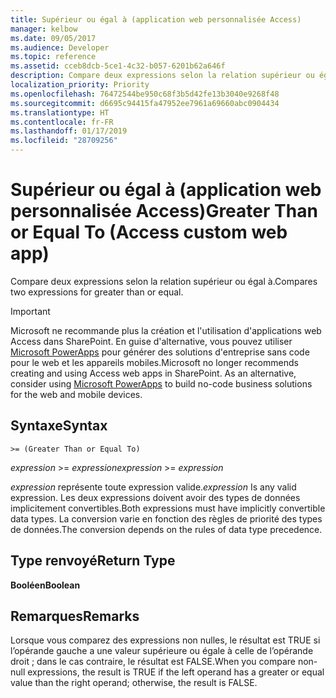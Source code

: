 ```yaml
---
title: Supérieur ou égal à (application web personnalisée Access)
manager: kelbow
ms.date: 09/05/2017
ms.audience: Developer
ms.topic: reference
ms.assetid: cceb8dcb-5ce1-4c32-b057-6201b62a646f
description: Compare deux expressions selon la relation supérieur ou égal à.
localization_priority: Priority
ms.openlocfilehash: 76472544be950c68f3b5d42fe13b3040e9268f48
ms.sourcegitcommit: d6695c94415fa47952ee7961a69660abc0904434
ms.translationtype: HT
ms.contentlocale: fr-FR
ms.lasthandoff: 01/17/2019
ms.locfileid: "28709256"
---
```

# <a name="greater-than-or-equal-to-access-custom-web-app"></a><span data-ttu-id="4e059-103">Supérieur ou égal à (application web personnalisée Access)</span><span class="sxs-lookup"><span data-stu-id="4e059-103">Greater Than or Equal To (Access custom web app)</span></span>

<span data-ttu-id="4e059-104">Compare deux expressions selon la relation supérieur ou égal à.</span><span class="sxs-lookup"><span data-stu-id="4e059-104">Compares two expressions for greater than or equal.</span></span>
  
> [!IMPORTANT]
> <span data-ttu-id="4e059-p101">Microsoft ne recommande plus la création et l'utilisation d'applications web Access dans SharePoint. En guise d'alternative, vous pouvez utiliser [Microsoft PowerApps](https://powerapps.microsoft.com/fr-FR/) pour générer des solutions d'entreprise sans code pour le web et les appareils mobiles.</span><span class="sxs-lookup"><span data-stu-id="4e059-p101">Microsoft no longer recommends creating and using Access web apps in SharePoint. As an alternative, consider using [Microsoft PowerApps](https://powerapps.microsoft.com/fr-FR/) to build no-code business solutions for the web and mobile devices.</span></span> 
  
## <a name="syntax"></a><span data-ttu-id="4e059-107">Syntaxe</span><span class="sxs-lookup"><span data-stu-id="4e059-107">Syntax</span></span>

`>= (Greater Than or Equal To)`

<span data-ttu-id="4e059-108">*expression*  \>=  *expression*</span><span class="sxs-lookup"><span data-stu-id="4e059-108">*expression*  \>=  *expression*</span></span> 
  
<span data-ttu-id="4e059-109">*expression*  représente toute expression valide.</span><span class="sxs-lookup"><span data-stu-id="4e059-109">*expression*  Is any valid expression.</span></span> <span data-ttu-id="4e059-110">Les deux expressions doivent avoir des types de données implicitement convertibles.</span><span class="sxs-lookup"><span data-stu-id="4e059-110">Both expressions must have implicitly convertible data types.</span></span> <span data-ttu-id="4e059-111">La conversion varie en fonction des règles de priorité des types de données.</span><span class="sxs-lookup"><span data-stu-id="4e059-111">The conversion depends on the rules of data type precedence.</span></span> 
  
## <a name="return-type"></a><span data-ttu-id="4e059-112">Type renvoyé</span><span class="sxs-lookup"><span data-stu-id="4e059-112">Return Type</span></span>

<span data-ttu-id="4e059-113">**Booléen**</span><span class="sxs-lookup"><span data-stu-id="4e059-113">**Boolean**</span></span>
  
## <a name="remarks"></a><span data-ttu-id="4e059-114">Remarques</span><span class="sxs-lookup"><span data-stu-id="4e059-114">Remarks</span></span>

<span data-ttu-id="4e059-115">Lorsque vous comparez des expressions non nulles, le résultat est TRUE si l’opérande gauche a une valeur supérieure ou égale à celle de l’opérande droit ; dans le cas contraire, le résultat est FALSE.</span><span class="sxs-lookup"><span data-stu-id="4e059-115">When you compare non-null expressions, the result is TRUE if the left operand has a greater or equal value than the right operand; otherwise, the result is FALSE.</span></span>
  


